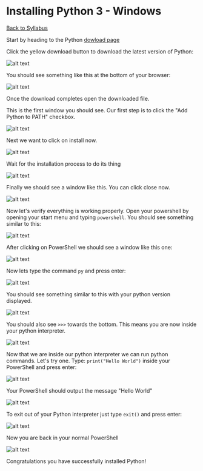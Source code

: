 # Installing Python 3 - Windows
[Back to Syllabus](../README.md)

Start by heading to the Python [dowload page](https://www.python.org/downloads/)

Click the yellow download button to download the latest version of Python:

![alt text](/resources/python_win/python1.PNG)

You should see something like this at the bottom of your browser:

![alt text](/resources/python_win/python2.PNG)

Once the download completes open the downloaded file.

This is the first window you should see. Our first step is to click the "Add Python to PATH" checkbox.

![alt text](/resources/python_win/python3.PNG)

Next we want to click on install now.

![alt text](/resources/python_win/python3-2.PNG)

Wait for the installation process to do its thing

![alt text](/resources/python_win/python4.PNG)

Finally we should see a window like this. You can click close now.



![alt text](/resources/python_win/python5.PNG)

Now let's verify everything is working properly.
Open your powershell by opening your start menu and typing ```powershell```.
You should see something similar to this:

![alt text](/resources/python_win/python6.png)

After clicking on PowerShell we should see a window like this one:

![alt text](/resources/python_win/python7.PNG)

Now lets type the command ```py``` and press enter:

![alt text](/resources/python_win/python8.PNG)

You should see something similar to this with your python version displayed.

![alt text](/resources/python_win/python9.PNG)

You should also see ```>>>``` towards the bottom. This means you are now inside your python interpreter.

![alt text](/resources/python_win/python9-2.PNG)

Now that we are inside our python interpreter we can run python commands. Let's try one.
Type: ```print("Hello World")``` inside your PowerShell and press enter:

![alt text](/resources/python_win/python10.PNG)

Your PowerShell should output the message "Hello World"

![alt text](/resources/python_win/python11.PNG)

To exit out of your Python interpreter just type ```exit()``` and press enter:

![alt text](/resources/python_win/python12.PNG)

Now you are back in your normal PowerShell

![alt text](/resources/python_win/python13.PNG)

Congratulations you have successfully installed Python!
